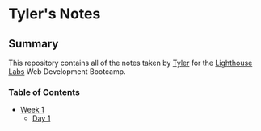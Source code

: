 # Tyler's Notes

## Summary
This repository contains all of the notes taken by [Tyler](https://github.com/tylosh) for the [Lighthouse Labs](https://lighthouselabs.ca/) Web Development Bootcamp.

### Table of Contents
* [Week 1](/Week_1)
  * [Day 1](/Week_1/Day_1)